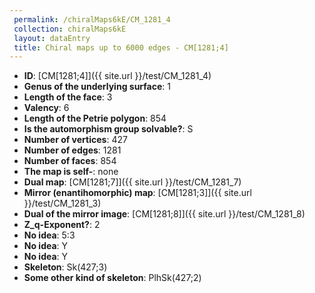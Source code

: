 ```yaml
--- 
 permalink: /chiralMaps6kE/CM_1281_4 
 collection: chiralMaps6kE
 layout: dataEntry
 title: Chiral maps up to 6000 edges - CM[1281;4]
---
```


- **ID**: [CM[1281;4]]({{ site.url }}/test/CM_1281_4)
- **Genus of the underlying surface**: 1
- **Length of the face**: 3
- **Valency**: 6
- **Length of the Petrie polygon**: 854
- **Is the automorphism group solvable?**: S
- **Number of vertices**: 427
- **Number of edges**: 1281
- **Number of faces**: 854
- **The map is self-**: none
- **Dual map**: [CM[1281;7]]({{ site.url }}/test/CM_1281_7)
- **Mirror (enantihomorphic) map**: [CM[1281;3]]({{ site.url }}/test/CM_1281_3)
- **Dual of the mirror image**: [CM[1281;8]]({{ site.url }}/test/CM_1281_8)
- **Z_q-Exponent?**: 2
- **No idea**:  5:3
- **No idea**: Y
- **No idea**: Y
- **Skeleton**: Sk(427;3)
- **Some other kind of skeleton**: PlhSk(427;2)
